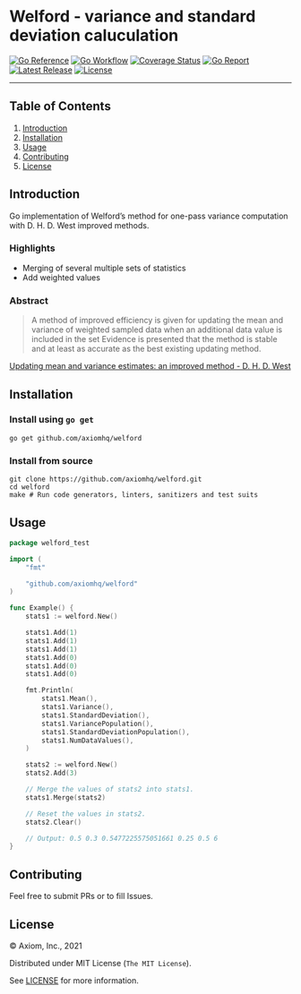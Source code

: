# Welford - variance and standard deviation caluculation

[![Go Reference][gopkg_badge]][gopkg]
[![Go Workflow][go_workflow_badge]][go_workflow]
[![Coverage Status][coverage_badge]][coverage]
[![Go Report][report_badge]][report]
[![Latest Release][release_badge]][release]
[![License][license_badge]][license]

---

## Table of Contents

1. [Introduction](#introduction)
1. [Installation](#installation)
1. [Usage](#usage)
1. [Contributing](#contributing)
1. [License](#license)

## Introduction

Go implementation of Welford’s method for one-pass variance computation with
D. H. D. West improved methods.

### Highlights

  * Merging of several multiple sets of statistics
  * Add weighted values

### Abstract

> A method of improved efficiency is given for updating the mean and variance of 
  weighted sampled data when an additional data value is included in the set 
  Evidence is presented that the method is stable and at least as accurate as
  the best existing updating method.

[Updating mean and variance estimates: an improved method - D. H. D. West](https://dl.acm.org/doi/10.1145/359146.359153)

## Installation

### Install using `go get`

```shell
go get github.com/axiomhq/welford
```

### Install from source

```shell
git clone https://github.com/axiomhq/welford.git
cd welford
make # Run code generators, linters, sanitizers and test suits
```

## Usage

```go
package welford_test

import (
	"fmt"

	"github.com/axiomhq/welford"
)

func Example() {
	stats1 := welford.New()

	stats1.Add(1)
	stats1.Add(1)
	stats1.Add(1)
	stats1.Add(0)
	stats1.Add(0)
	stats1.Add(0)

	fmt.Println(
		stats1.Mean(),
		stats1.Variance(),
		stats1.StandardDeviation(),
		stats1.VariancePopulation(),
		stats1.StandardDeviationPopulation(),
		stats1.NumDataValues(),
	)

	stats2 := welford.New()
	stats2.Add(3)

	// Merge the values of stats2 into stats1.
	stats1.Merge(stats2)

	// Reset the values in stats2.
	stats2.Clear()

	// Output: 0.5 0.3 0.5477225575051661 0.25 0.5 6
}
```

## Contributing

Feel free to submit PRs or to fill Issues.

## License

&copy; Axiom, Inc., 2021

Distributed under MIT License (`The MIT License`).

See [LICENSE](LICENSE) for more information.

<!-- Badges -->

[gopkg]: https://pkg.go.dev/github.com/axiomhq/welford
[gopkg_badge]: https://img.shields.io/badge/doc-reference-007d9c?logo=go&logoColor=white&style=flat-square
[go_workflow]: https://github.com/axiomhq/welford/actions/workflows/push.yml
[go_workflow_badge]: https://img.shields.io/github/workflow/status/axiomhq/welford/Push?style=flat-square&ghcache=unused
[coverage]: https://codecov.io/gh/axiomhq/welford
[coverage_badge]: https://img.shields.io/codecov/c/github/axiomhq/welford.svg?style=flat-square&ghcache=unused
[report]: https://goreportcard.com/report/github.com/axiomhq/welford
[report_badge]: https://goreportcard.com/badge/github.com/axiomhq/welford?style=flat-square&ghcache=unused
[release]: https://github.com/axiomhq/welford/releases/latest
[release_badge]: https://img.shields.io/github/release/axiomhq/welford.svg?style=flat-square&ghcache=unused
[license]: https://opensource.org/licenses/MIT
[license_badge]: https://img.shields.io/github/license/axiomhq/welford.svg?color=blue&style=flat-square&ghcache=unused
